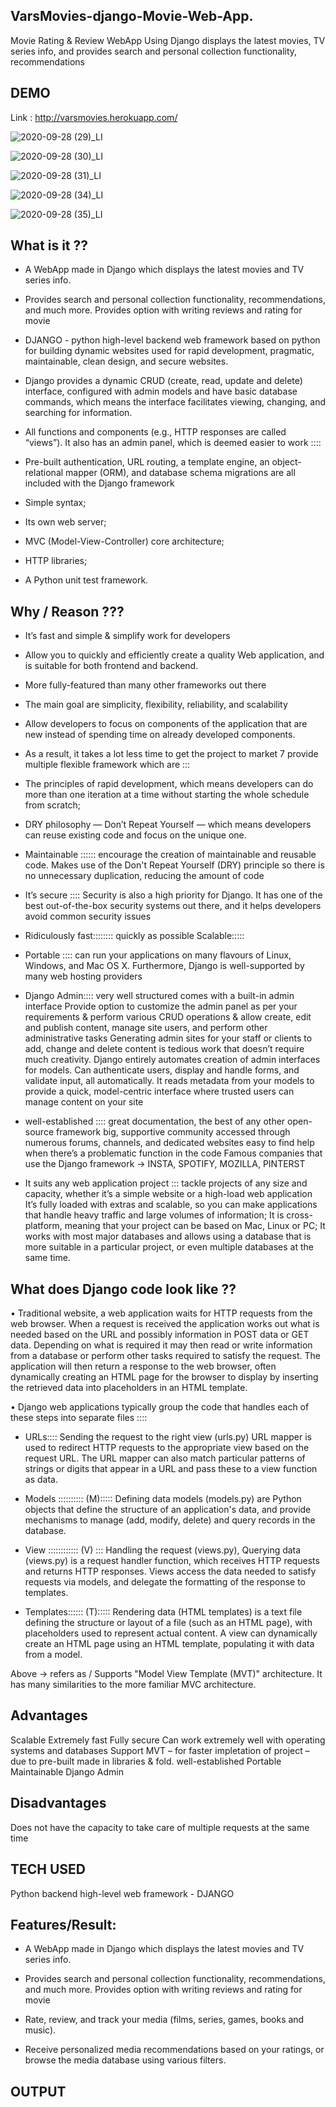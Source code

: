 VarsMovies-django-Movie-Web-App.
-----------------------------------
Movie Rating & Review WebApp Using Django displays the latest movies, TV series info, and provides search and personal collection functionality, recommendations

DEMO
-------
Link : http://varsmovies.herokuapp.com/

![2020-09-28 (29)_LI](https://user-images.githubusercontent.com/41515202/94376503-8f5d8800-0138-11eb-9c2c-7064753f56e9.jpg)

![2020-09-28 (30)_LI](https://user-images.githubusercontent.com/41515202/94376504-908eb500-0138-11eb-9353-ca8fe945c2be.jpg)

![2020-09-28 (31)_LI](https://user-images.githubusercontent.com/41515202/94376506-91bfe200-0138-11eb-9234-4487abc448ca.jpg)

![2020-09-28 (34)_LI](https://user-images.githubusercontent.com/41515202/94376507-92f10f00-0138-11eb-8d15-d401f4baf0ab.jpg)

![2020-09-28 (35)_LI](https://user-images.githubusercontent.com/41515202/94376508-94223c00-0138-11eb-9178-751eb6081e5d.jpg)


What is it ??
---------------
* A WebApp made in Django which displays the latest movies and TV series info.

* Provides search and personal collection functionality, recommendations, and much more. Provides option with writing reviews and rating for movie

* DJANGO - python high-level backend web framework based on python for building dynamic websites used for rapid development, pragmatic, maintainable, clean design, and secure websites.

* Django provides a dynamic CRUD (create, read, update and delete) interface, configured with admin models and have basic database commands, which means the interface facilitates viewing, changing, and searching for information.

* All functions and components (e.g., HTTP responses are called “views”). It also has an admin panel, which is deemed easier to work ::::
 
* Pre-built authentication, URL routing, a template engine, an object-relational mapper (ORM), and database schema migrations are all included with the Django framework

* Simple syntax;

* Its own web server;

* MVC (Model-View-Controller) core architecture;

* HTTP libraries;

* A Python unit test framework.

Why / Reason ???
------------------
* It’s fast and simple & simplify work for developers

* Allow you to quickly and efficiently create a quality Web application, and is suitable for both frontend and backend.

* More fully-featured than many other frameworks out there

* The main goal are simplicity, flexibility, reliability, and scalability

* Allow developers to focus on components of the application that are new instead of spending time on already developed components.

* As a result, it takes a lot less time to get the project to market 7 provide multiple flexible framework which are ::: 

* The principles of rapid development, which means developers can do more than one iteration at a time without starting the whole schedule from scratch;

* DRY philosophy — Don’t Repeat Yourself — which means developers can reuse existing code and focus on the unique one.

* Maintainable ::::::
    encourage the creation of maintainable and reusable code. 
    Makes use of the Don't Repeat Yourself (DRY) principle so there is no unnecessary duplication, reducing the amount of code

* It’s secure ::::
    Security is also a high priority for Django. It has one of the best out-of-the-box security systems out there, and it helps developers avoid common security issues

* Ridiculously fast:::::::: 
    quickly as possible
Scalable:::::

* Portable ::::
    can run your applications on many flavours of Linux, Windows, and Mac OS X. Furthermore, Django is well-supported by many web hosting providers

* Django Admin::::
    very well structured
    comes with a built-in admin interface
    Provide option to customize the admin panel as per your requirements & perform various CRUD operations & allow create, edit and publish content, manage site users, and perform other administrative tasks
    Generating admin sites for your staff or clients to add, change and delete content is tedious work that doesn’t require much creativity. Django entirely automates creation of admin interfaces for models.
    Can authenticate users, display and handle forms, and validate input, all automatically.
    It reads metadata from your models to provide a quick, model-centric interface where trusted users can manage content on your site

* well-established :::: 
    great documentation, the best of any other open-source framework
    big, supportive community accessed through numerous forums, channels, and dedicated websites
    easy to find help when there’s a problematic function in the code 
    Famous companies that use the Django framework -> INSTA, SPOTIFY, MOZILLA, PINTERST

* It suits any web application project :::
    tackle projects of any size and capacity, whether it’s a simple website or a high-load web application
    It’s fully loaded with extras and scalable, so you can make applications that handle heavy traffic and large volumes of information;
    It is cross-platform, meaning that your project can be based on Mac, Linux or PC;
    It works with most major databases and allows using a database that is more suitable in a particular project, or even multiple databases at the same time.



What does Django code look like ??
-------------------------------------
•	Traditional website, a web application waits for HTTP requests from the web browser.
When a request is received the application works out what is needed based on the URL and possibly information in POST data or GET data. 
Depending on what is required it may then read or write information from a database or perform other tasks required to satisfy the request. 
The application will then return a response to the web browser, often dynamically creating an HTML page for the browser to display by inserting the retrieved data into placeholders in an HTML template. 

•	Django web applications typically group the code that handles each of these steps into separate files ::::

* URLs:::: Sending the request to the right view (urls.py)
URL mapper is used to redirect HTTP requests to the appropriate view based on the request URL. The URL mapper can also match particular patterns of strings or digits that appear in a URL and pass these to a view function as data.

* Models :::::::::: (M)::::: Defining data models (models.py)
are Python objects that define the structure of an application's data, and provide mechanisms to manage (add, modify, delete) and query records in the database.

* View :::::::::::: (V) ::: Handling the request (views.py), Querying data (views.py)
is a request handler function, which receives HTTP requests and returns HTTP responses. Views access the data needed to satisfy requests via models, and delegate the formatting of the response to templates.
* Templates:::::: (T)::::: Rendering data (HTML templates)
is a text file defining the structure or layout of a file (such as an HTML page), with placeholders used to represent actual content. A view can dynamically create an HTML page using an HTML template, populating it with data from a model.

Above -> refers as / Supports  "Model View Template (MVT)" architecture. It has many similarities to the more familiar MVC architecture.

Advantages
-----------
Scalable
Extremely fast
Fully secure
Can work extremely well with operating systems and databases
Support MVT – for faster impletation of project – due to pre-built made in libraries & fold.
well-established 
Portable
Maintainable
Django Admin

Disadvantages
--------------
Does not have the capacity to take care of multiple requests at the same time

TECH USED
-----------
Python backend high-level web framework - DJANGO

Features/Result:
-----------------
* A WebApp made in Django which displays the latest movies and TV series info.

* Provides search and personal collection functionality, recommendations, and much more. Provides option with writing reviews and rating for movie

* Rate, review, and track your media (films, series, games, books and music).

* Receive personalized media recommendations based on your ratings, or browse the media database using various filters.

OUTPUT
------------

